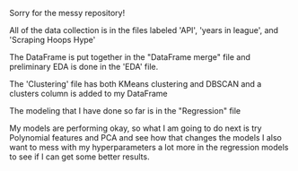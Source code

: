 Sorry for the messy repository!

All of the data collection is in the files labeled 'API', 'years in league', and 'Scraping Hoops Hype'

The DataFrame is put together in the "DataFrame merge" file and preliminary EDA is done in the 'EDA' file.

The 'Clustering' file has both KMeans clustering and DBSCAN and a clusters column is added to my DataFrame

The modeling that I have done so far is in the "Regression" file


My models are performing okay, so what I am going to do next is try Polynomial features and PCA and see how that changes the models
I also want to mess with my hyperparameters a lot more in the regression models to see if I can get some better results. 

